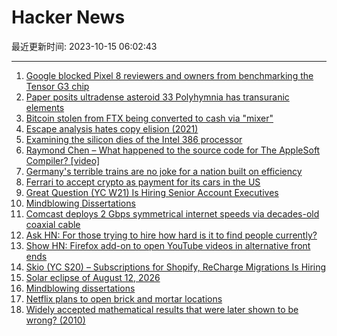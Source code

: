 # Hacker News

最近更新时间: 2023-10-15 06:02:43

--- 
1. [Google blocked Pixel 8 reviewers and owners from benchmarking the Tensor G3 chip](https://www.notebookcheck.net/Google-blocked-Pixel-8-Pixel-8-Pro-reviewers-from-using-popular-benchmarks-to-test-the-Tensor-G3-chip-new-owners-too.759260.0.html) 
2. [Paper posits ultradense asteroid 33 Polyhymnia has transuranic elements](https://www.popularmechanics.com/space/solar-system/a45522962/new-element-asteroid/) 
3. [Bitcoin stolen from FTX being converted to cash via "mixer"](https://www.bbc.com/news/technology-67090501) 
4. [Escape analysis hates copy elision (2021)](https://quuxplusone.github.io/blog/2021/03/07/copy-elision-borks-escape-analysis/) 
5. [Examining the silicon dies of the Intel 386 processor](http://www.righto.com/2023/10/intel-386-die-versions.html) 
6. [Raymond Chen – What happened to the source code for The AppleSoft Compiler? [video]](https://www.youtube.com/watch?v=z7S9S_eW94Y) 
7. [Germany's terrible trains are no joke for a nation built on efficiency](https://www.theguardian.com/business/2023/oct/14/its-the-same-daily-misery-germanys-terrible-trains-are-no-joke-for-a-nation-built-on-efficiency) 
8. [Ferrari to accept crypto as payment for its cars in the US](https://www.reuters.com/business/autos-transportation/ferrari-accept-crypto-payment-its-cars-us-2023-10-14/) 
9. [Great Question (YC W21) Is Hiring Senior Account Executives](https://www.ycombinator.com/companies/great-question/jobs/BxfP9Zt-account-executive) 
10. [Mindblowing Dissertations](https://ideophone.org/mindblowing-dissertations/) 
11. [Comcast deploys 2 Gbps symmetrical internet speeds via decades-old coaxial cable](https://www.engadget.com/comcast-starts-squeezing-2-gbps-symmetrical-internet-speeds-through-decades-old-coaxial-cables-143657830.html) 
12. [Ask HN: For those trying to hire how hard is it to find people currently?](https://news.ycombinator.com/item?id=37883351) 
13. [Show HN: Firefox add-on to open YouTube videos in alternative front ends](https://github.com/d3vr/yt-siphon) 
14. [Skio (YC S20) – Subscriptions for Shopify, ReCharge Migrations Is Hiring](https://skio.com/careers/) 
15. [Solar eclipse of August 12, 2026](https://en.wikipedia.org/wiki/Solar_eclipse_of_August_12,_2026) 
16. [Mindblowing dissertations](https://ideophone.org/mindblowing-dissertations/) 
17. [Netflix plans to open brick and mortar locations](https://www.npr.org/2023/10/14/1205971022/netflix-house-brick-and-mortar-locations) 
18. [Widely accepted mathematical results that were later shown to be wrong? (2010)](https://mathoverflow.net/questions/35468/widely-accepted-mathematical-results-that-were-later-shown-to-be-wrong) 
